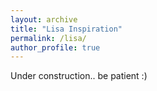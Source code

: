 ```yaml
---
layout: archive
title: "Lisa Inspiration"
permalink: /lisa/
author_profile: true
---
```


Under construction.. be patient :)
